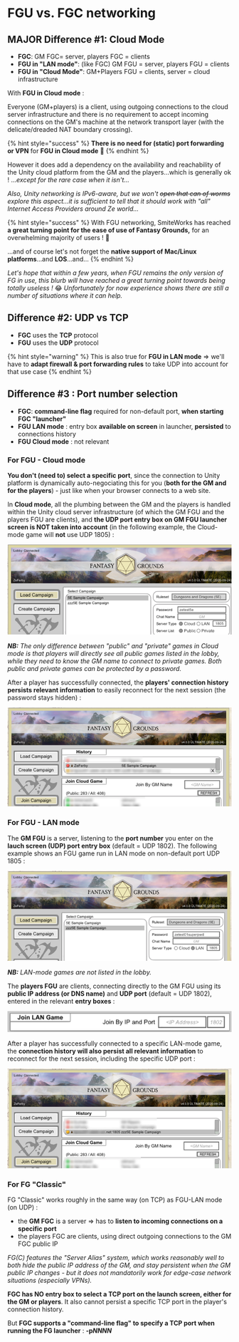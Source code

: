 # FGU vs. FGC networking

## MAJOR Difference \#1: Cloud Mode

* **FGC**: GM FGC= server, players FGC = clients
* **FGU in "LAN mode"**: \(like FGC\) GM FGU = server, players FGU = clients
* **FGU in "Cloud Mode"**: GM+Players FGU = clients, server = cloud infrastructure

With **FGU in Cloud mode** :

Everyone \(GM+players\) is a client, using outgoing connections to the cloud server infrastructure and there is no requirement to accept incoming connections on the GM's machine at the network transport layer \(with the delicate/dreaded NAT boundary crossing\).

{% hint style="success" %}
**There is no need for \(static\) port forwarding or VPN**  for **FGU in Cloud mode** 🙌 
{% endhint %}

However it does add a dependency on the availability and reachability of the Unity cloud platform from the GM and the players...which is generally ok ! ..._except for the rare case when it isn't..._

_Also, Unity networking is IPv6-aware, but we won't_ ~~_open that can of worms_~~ _explore this aspect...it is sufficient to tell that it should work with "all" Internet Access Providers around Ze world..._

{% hint style="success" %}
With FGU networking, SmiteWorks has reached **a great turning point for the ease of use of Fantasy Grounds,** for an overwhelming majority of users ! 👏 

...and of course let's not forget the **native support of Mac/Linux platforms**...and **LOS**...and...
{% endhint %}

_Let's hope that within a few years, when FGU remains the only version of FG in use, this blurb will have reached a great turning point towards being totally useless !_ 😂 _Unfortunately for now experience shows there are  still a number of situations where it can help._

## Difference \#2: UDP vs TCP

* **FGC** uses the **TCP** protocol
* **FGU** uses the **UDP** protocol

{% hint style="warning" %}
This is also true for **FGU in LAN mode** =&gt; we'll have to **adapt firewall & port forwarding rules** to take UDP into account for that use case
{% endhint %}

## **Difference \#3 : Port number selection**

* **FGC**: **command-line flag** required for non-default port, **when starting FGC "launcher"**
* **FGU LAN mode** : entry box **available on screen** in launcher, **persisted** to connections history
* **FGU Cloud mode** : not relevant

###  For FGU - Cloud mode

**You don't \(need to\) select a specific port**, since the connection to Unity platform is dynamically auto-negociating this for you \(**both for the GM and for the players**\) - just like when your browser connects to a web site.

In **Cloud mode**, all the plumbing between the GM and the players is handled within the Unity cloud server infrastructure \(of which the GM FGU and the players FGU are clients\), and **the UDP port entry box on GM FGU launcher screen is NOT taken into account** \(in the following example, the Cloud-mode game will **not** use UDP 1805\) :

![](../.gitbook/assets/image%20%28187%29.png)

_**NB:** The only difference between "public" and "private" games in Cloud mode is that players will directly see all public games listed in the lobby, while they need to know the GM name to connect to private games.  Both public and private games can be protected by a password._

After a player has successfully connected, the **players' connection history persists relevant information** to easily reconnect for the next session \(the password stays hidden\) :

![](../.gitbook/assets/image%20%28195%29.png)



### For FGU - LAN mode

The **GM FGU** is a server, listening to the **port number** you enter on the **lauch screen \(UDP\) port entry box** \(default = UDP 1802\).  The following example shows an FGU game run in LAN mode on non-default port UDP 1805 :

![](../.gitbook/assets/image%20%28194%29.png)

_**NB:** LAN-mode games are not listed in the lobby._

The **players FGU** are clients, connecting directly to the GM FGU using its **public IP address \(or DNS name\)** and **UDP port** \(default = UDP 1802\), entered in the relevant **entry boxes** :

![](../.gitbook/assets/image%20%28186%29.png)

After a player has successfully connected to a specific LAN-mode game, the **connection history will also persist all relevant information** to reconnect for the next session, including the specific UDP port :

![](../.gitbook/assets/image%20%28190%29.png)



### For FG "Classic"

FG "Classic" works roughly in the same way \(on TCP\) as FGU-LAN mode \(on UDP\) :

* the **GM FGC** is a server =&gt; has to **listen to incoming connections on a specific port**
* the players FGC are clients, using direct outgoing connections to the GM FGC public IP

_FG\(C\) features the "Server Alias" system, which works reasonably well to both hide the public IP address of the GM, and stay persistent when the GM public IP changes - but it does not mandatorily work for edge-case network situations \(especially VPNs\)._

**FGC has NO entry box to select a TCP port on the launch screen, either for the GM or players**.  It also cannot persist a specific TCP port in the player's connection history.

But **FGC supports a "command-line flag" to specify a TCP port when running the FG launcher** : **-p**_**NNNN**_



